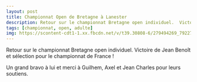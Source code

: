 ```yaml
---
layout: post
title: Championnat Open de Bretagne à Lanester
description: Retour sur le championnat Bretagne open individuel.  Victoire de Jean Benoît et sélection pour le championnat de France ! 
tags: [championnat, open, adulte]
img: https://scontent-cdt1-1.xx.fbcdn.net/v/t39.30808-6/279494269_792276115482678_7489281325551560378_n.jpg?_nc_cat=110&ccb=1-7&_nc_sid=a26aad&_nc_ohc=-TQfToqTtXcAX8hIMIp&_nc_ht=scontent-cdt1-1.xx&oh=00_AT9Qz7SaTr04dIzWhHpMWanSWC1M9jwt7cuRDPkhjat0Wg&oe=62ABA0D6
---
```


Retour sur le championnat Bretagne open individuel.  Victoire de Jean Benoît et sélection pour le championnat de France ! 

Un grand bravo à lui et merci à Guilhem, Axel et Jean Charles pour leurs soutiens.
